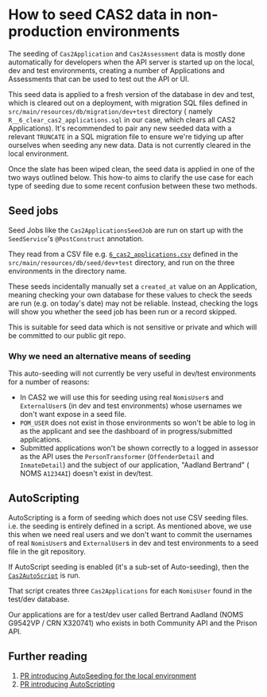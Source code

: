 # How to seed CAS2 data in non-production environments

The seeding of `Cas2Application` and `Cas2Assessment` data is mostly done automatically for developers when the API
server is started up on the local, dev and test environments, creating a number of Applications and Assessments that can
be used to test out the API or UI.

This seed data is applied to a fresh version of the database in dev and test, which is cleared out on a
deployment, with migration SQL files defined in `src/main/resources/db/migration/dev+test` directory (
namely `R__6_clear_cas2_applications.sql` in our case, which clears all CAS2 Applications). It's recommended to pair any
new seeded data with a relevant `TRUNCATE` in a SQL migration file to ensure we're tidying up after ourselves when
seeding any new data. Data is not currently cleared in the local environment.

Once the slate has been wiped clean, the seed data is applied in one of the two ways outlined below. This how-to
aims to clarify the use case for each type of seeding due to some recent confusion between these two methods.

## Seed jobs

Seed Jobs like the `Cas2ApplicationsSeedJob` are run on start up with the `SeedService`'s `@PostConstruct` annotation.

They read from a CSV file
e.g. [`6_cas2_applications.csv`](src/main/resources/db/seed/dev+test/6__cas2_applications.csv) defined in
the `src/main/resources/db/seed/dev+test` directory, and run on the three environments in the directory name.

These seeds incidentally manually set a `created_at` value on an Application, meaning checking your own database for
these values to check the seeds are run (e.g. on today's date) may not be reliable. Instead, checking the logs will show
you whether the seed job has been run or a record skipped.

This is suitable for seed data which is not sensitive or private and which will be committed to our public git repo.

### Why we need an alternative means of seeding

This auto-seeding will not currently be very useful in dev/test environments for a number of reasons:

- In CAS2 we will use this for seeding using real `NomisUser`s and `ExternalUser`s (in dev and test environments)
whose usernames we don't want expose in a seed file.
- `POM_USER` does not exist in those environments so won't be able to log in as the applicant and see the dashboard of in
progress/submitted applications.
- Submitted applications won't be shown correctly to a logged in assessor as the API uses
the `PersonTransformer` (`OffenderDetail` and `InmateDetail`) and the subject of our application, "Aadland Bertrand" (
NOMS `A1234AI`) doesn't exist in dev/test.

## AutoScripting

AutoScripting is a form of seeding which does not use CSV seeding files. i.e. the seeding is entirely defined in a
script. As mentioned above, we use this when we need real users and we don't want to commit the usernames of
real `NomisUser`s and `ExternalUser`s in dev and test environments to a seed file in the git repository.

If AutoScript seeding is enabled (it's a sub-set of Auto-seeding), then
the [`Cas2AutoScript`](src/main/kotlin/uk/gov/justice/digital/hmpps/approvedpremisesapi/seed/cas2/Cas2AutoScript.kt) is
run.

That script creates three `Cas2Applications` for each `NomisUser` found in the test/dev database.

Our applications are for a test/dev user called Bertrand Aadland (NOMS G9542VP / CRN X320741) who exists in both
Community API and the Prison API.

## Further reading

1. [PR introducing AutoSeeding for the local environment](https://github.com/ministryofjustice/hmpps-approved-premises-api/pull/1196)
2. [PR introducing AutoScripting](https://github.com/ministryofjustice/hmpps-approved-premises-api/pull/1207)
